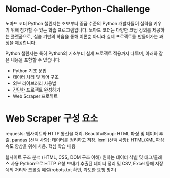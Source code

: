 # Nomad-Coder-Python-Challenge

노마드 코더 Python 챌린지는 초보부터 중급 수준의 Python 개발자들이 실력을 키우기 위해 참가할 수 있는 학습 프로그램입니다. 노마드 코더는 다양한 코딩 강의를 제공하는 플랫폼으로, 실습 기반의 학습을 통해 이론뿐 아니라 실제 프로젝트를 만들어가는 과정을 제공합니다. 

Python 챌린지는 특히 Python의 기초부터 실제 프로젝트 적용까지 다루며, 아래와 같은 내용을 포함할 수 있습니다:

- Python 기초 문법
- 데이터 처리 및 제어 구조
- 외부 라이브러리 사용법
- 간단한 프로젝트 완성하기
- Web Scraper 프로젝트

# Web Scraper 구성 요소



requests: 웹사이트와 HTTP 통신을 처리.
BeautifulSoup: HTML 파싱 및 데이터 추출.
pandas (선택 사항): 데이터를 정리하고 저장.
lxml (선택 사항): HTML/XML 파싱 속도 향상을 위해 사용.
핵심 학습 내용

웹사이트 구조 분석 (HTML, CSS, DOM 구조 이해)
원하는 데이터 식별 및 태그/클래스 사용
Python으로 HTTP 요청 보내기
추출된 데이터 정리 및 CSV, Excel 등에 저장
예외 처리와 크롤링 예절(robots.txt 확인, 과도한 요청 방지)

